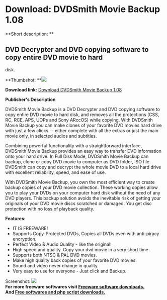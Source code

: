 # Download: DVDSmith Movie Backup 1.08

**Short description: **

## DVD Decrypter and DVD copying software to copy entire DVD movie to hard
disk.

  
**Thumbshot: **![](http://www.freewarefiles.com/screenshot/dvdsmithmoviebckup_md.gif)   
  
**Download link:** [Download DVDSmith Movie Backup 1.08](http://freesoftwares.boysofts.com/DVDSmith-Movie-Backup_program_43011.html)  
  

**Publisher's Description**  
  

DVDSmith Movie Backup is a DVD Decrypter and DVD copying software to copy
entire DVD movie to hard disk, and removes all the protections (CSS, RC, RCE,
APS, UOPs and Sony ARccOS) while copying. With DVDSmith Movie Backup you can
make clones of your favorite DVD movies hard drive with just a few clicks --
either complete with all the extras or just the main movie only, in selected
audios and subtitles.

Combining powerful functionality with a straightforward interface, DVDSmith
Movie Backup provides an easy way to transfer DVD information onto your hard
drive. In Full Disk Mode, DVDSmith Movie Backup can backup, clone or copy DVD
movie to computer as DVD folder, ISO file. DVDSmith can copy and decrypt the
whole movie DVD to a local hard drive with excellent reliability, speed, and
ease of use.

With DVDSmith Movie Backup, you own the most efficient way to create backup
copies of your DVD movie collection. These working copies allow you to play
your DVDs on your computer hard disk without the need of any DVD players. This
backup solution avoids the inevitable risk of getting your originals of your
DVD movie discs scratched or damaged. You get disc protection with no loss of
playback quality.

**Features:**

  * IT IS FREEWARE! 
  * Supports Copy-Protected DVDs, Copies all DVDs even with anti-piracy encryption. 
  * Perfect Video & Audio Quality - like the original! 
  * High speed and quality. Copy your dvd movie in a very short time. 
  * Supports both NTSC & PAL DVD movies. 
  * Make high quality back copies of your favorite DVD movies. 
  * Sound and video never change in quality. 
  * Very easy to use for everyone - Just click and Backup. 

  
  
Screenshot:
![](http://www.freewarefiles.com/screenshot/dvdsmithmoviebckup.gif)  
**For more freeware softwares visit [Freeware software downloads.](http://freesoftwares.boysofts.com/)**   
**And [Free softwares and php script downloads.](http://www.boysofts.com/)**

